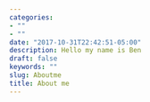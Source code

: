 ```yaml
---
categories:
- ""
- ""
date: "2017-10-31T22:42:51-05:00"
description: Hello my name is Ben
draft: false
keywords: ""
slug: Aboutme
title: About me
---
```

